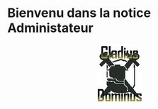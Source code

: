 # Bienvenu dans la notice Administateur

<p align="center">
  <img src="../assets/sprites/Interface/Other/logoGladius.png">
</p>


